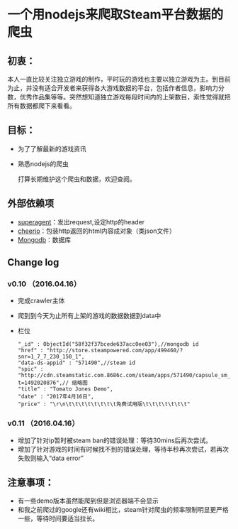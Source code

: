 # 一个用nodejs来爬取Steam平台数据的爬虫

## 初衷：

本人一直比较关注独立游戏的制作，平时玩的游戏也主要以独立游戏为主。到目前为止，并没有适合开发者来获得各大游戏数据的平台，包括作者信息，影响力分数，优秀作品集等等。突然想知道独立游戏每段时间内的上架数目，索性觉得就把所有数据都爬下来看看。

## 目标：

- 为了了解最新的游戏资讯

- 熟悉nodejs的爬虫

   打算长期维护这个爬虫和数据，欢迎查阅。

## 外部依赖项

- [superagent](http://visionmedia.github.io/superagent/)：发出request,设定http的header
- [cheerio](https://github.com/cheeriojs/cheerio)：包装http返回的html内容成对象（类json文件）
- [Mongodb](https://www.mongodb.com/)：数据库


## Change log

### v0.10  （2016.04.16）

- 完成crawler主体

- 爬到到今天为止所有上架的游戏的数据数据到data中

- 栏位

      "_id" : ObjectId("58f32f37bcede637acc0ee03"),//mongodb id
      "href" : "http://store.steampowered.com/app/499460/?snr=1_7_7_230_150_1",
      "data-ds-appid" : "571490",//steam id
      "spic" : "http://cdn.steamstatic.com.8686c.com/steam/apps/571490/capsule_sm_120.jpg?t=1492020876",// 缩略图
      "title" : "Tomato Jones Demo",
      "date" : "2017年4月16日",
      "price" : "\r\n\t\t\t\t\t\t\t\t免费试用版\t\t\t\t\t\t\t"

### v0.11  （2016.04.16）

- 增加了针对ip暂时被steam ban的错误处理：等待30mins后再次尝试。
- 增加了针对游戏的时间有时候找不到的错误处理，等待半秒再次尝试，若再次失败则输入“data error”

## 注意事项：

- 有一些demo版本虽然能爬到但是浏览器端不会显示
- 和我之前爬过的google还有wiki相比，steam针对爬虫的频率限制明显更严格一些，等待时间要适当拉长。


